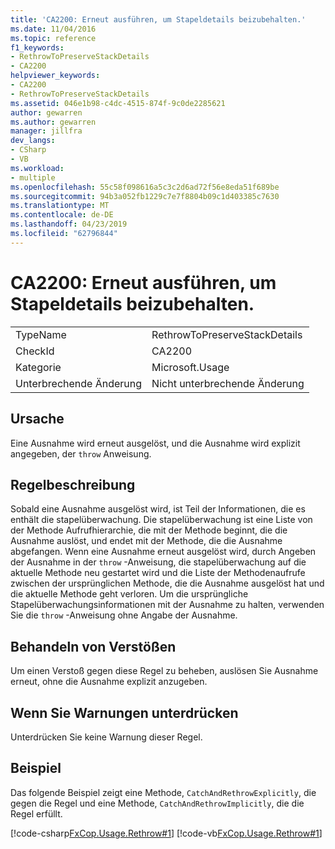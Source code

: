 ```yaml
---
title: 'CA2200: Erneut ausführen, um Stapeldetails beizubehalten.'
ms.date: 11/04/2016
ms.topic: reference
f1_keywords:
- RethrowToPreserveStackDetails
- CA2200
helpviewer_keywords:
- CA2200
- RethrowToPreserveStackDetails
ms.assetid: 046e1b98-c4dc-4515-874f-9c0de2285621
author: gewarren
ms.author: gewarren
manager: jillfra
dev_langs:
- CSharp
- VB
ms.workload:
- multiple
ms.openlocfilehash: 55c58f098616a5c3c2d6ad72f56e8eda51f689be
ms.sourcegitcommit: 94b3a052fb1229c7e7f8804b09c1d403385c7630
ms.translationtype: MT
ms.contentlocale: de-DE
ms.lasthandoff: 04/23/2019
ms.locfileid: "62796844"
---
```

# <a name="ca2200-rethrow-to-preserve-stack-details"></a>CA2200: Erneut ausführen, um Stapeldetails beizubehalten.

|||
|-|-|
|TypeName|RethrowToPreserveStackDetails|
|CheckId|CA2200|
|Kategorie|Microsoft.Usage|
|Unterbrechende Änderung|Nicht unterbrechende Änderung|

## <a name="cause"></a>Ursache

Eine Ausnahme wird erneut ausgelöst, und die Ausnahme wird explizit angegeben, der `throw` Anweisung.

## <a name="rule-description"></a>Regelbeschreibung

Sobald eine Ausnahme ausgelöst wird, ist Teil der Informationen, die es enthält die stapelüberwachung. Die stapelüberwachung ist eine Liste von der Methode Aufrufhierarchie, die mit der Methode beginnt, die die Ausnahme auslöst, und endet mit der Methode, die die Ausnahme abgefangen. Wenn eine Ausnahme erneut ausgelöst wird, durch Angeben der Ausnahme in der `throw` -Anweisung, die stapelüberwachung auf die aktuelle Methode neu gestartet wird und die Liste der Methodenaufrufe zwischen der ursprünglichen Methode, die die Ausnahme ausgelöst hat und die aktuelle Methode geht verloren. Um die ursprüngliche Stapelüberwachungsinformationen mit der Ausnahme zu halten, verwenden Sie die `throw` -Anweisung ohne Angabe der Ausnahme.

## <a name="how-to-fix-violations"></a>Behandeln von Verstößen

Um einen Verstoß gegen diese Regel zu beheben, auslösen Sie Ausnahme erneut, ohne die Ausnahme explizit anzugeben.

## <a name="when-to-suppress-warnings"></a>Wenn Sie Warnungen unterdrücken

Unterdrücken Sie keine Warnung dieser Regel.

## <a name="example"></a>Beispiel

Das folgende Beispiel zeigt eine Methode, `CatchAndRethrowExplicitly`, die gegen die Regel und eine Methode, `CatchAndRethrowImplicitly`, die die Regel erfüllt.

[!code-csharp[FxCop.Usage.Rethrow#1](../code-quality/codesnippet/CSharp/ca2200-rethrow-to-preserve-stack-details_1.cs)]
[!code-vb[FxCop.Usage.Rethrow#1](../code-quality/codesnippet/VisualBasic/ca2200-rethrow-to-preserve-stack-details_1.vb)]